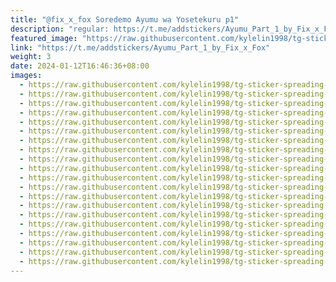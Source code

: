 ```yaml
---
title: "@fix_x_fox Soredemo Ayumu wa Yosetekuru p1"
description: "regular: https://t.me/addstickers/Ayumu_Part_1_by_Fix_x_Fox"
featured_image: "https://raw.githubusercontent.com/kylelin1998/tg-sticker-spreading-worldwide-images/main/img/91690702-c468-40e3-bdf4-065c4e25754f.jpg"
link: "https://t.me/addstickers/Ayumu_Part_1_by_Fix_x_Fox"
weight: 3
date: 2024-01-12T16:46:36+08:00
images:
  - https://raw.githubusercontent.com/kylelin1998/tg-sticker-spreading-worldwide-images/main/img/91690702-c468-40e3-bdf4-065c4e25754f.jpg
  - https://raw.githubusercontent.com/kylelin1998/tg-sticker-spreading-worldwide-images/main/img/3f439a9c-91e4-4452-940d-a90b8049210a.jpg
  - https://raw.githubusercontent.com/kylelin1998/tg-sticker-spreading-worldwide-images/main/img/ca8859e5-dabf-4d1d-8cbe-418815704c28.jpg
  - https://raw.githubusercontent.com/kylelin1998/tg-sticker-spreading-worldwide-images/main/img/02c100c0-15ba-4bfa-8886-318da4dba0d1.jpg
  - https://raw.githubusercontent.com/kylelin1998/tg-sticker-spreading-worldwide-images/main/img/ce4759e4-7632-447e-95ce-ea4b4513ac85.jpg
  - https://raw.githubusercontent.com/kylelin1998/tg-sticker-spreading-worldwide-images/main/img/960f2864-374f-451d-a627-5129a4c29fe0.jpg
  - https://raw.githubusercontent.com/kylelin1998/tg-sticker-spreading-worldwide-images/main/img/d6a911e0-6ab6-450d-91cd-9399a1a5a8db.jpg
  - https://raw.githubusercontent.com/kylelin1998/tg-sticker-spreading-worldwide-images/main/img/61235564-0888-4701-adaf-960fb4bbccec.jpg
  - https://raw.githubusercontent.com/kylelin1998/tg-sticker-spreading-worldwide-images/main/img/5f753d41-8bd6-4b9f-a1a2-0c954b6864e3.jpg
  - https://raw.githubusercontent.com/kylelin1998/tg-sticker-spreading-worldwide-images/main/img/875b714e-cedf-46a4-93cd-362e4f2d8dbe.jpg
  - https://raw.githubusercontent.com/kylelin1998/tg-sticker-spreading-worldwide-images/main/img/1b0218f6-6017-46a5-8f58-6861e24ddcab.jpg
  - https://raw.githubusercontent.com/kylelin1998/tg-sticker-spreading-worldwide-images/main/img/58fb612a-5fe0-404e-9e07-e2ecc9783586.jpg
  - https://raw.githubusercontent.com/kylelin1998/tg-sticker-spreading-worldwide-images/main/img/0593a77e-c754-4b7f-b09b-f83249aca966.jpg
  - https://raw.githubusercontent.com/kylelin1998/tg-sticker-spreading-worldwide-images/main/img/979c87d6-5bd3-421b-ae70-f00afb542413.jpg
  - https://raw.githubusercontent.com/kylelin1998/tg-sticker-spreading-worldwide-images/main/img/f0472749-66c9-4b8b-b90e-253fe7e37b23.jpg
  - https://raw.githubusercontent.com/kylelin1998/tg-sticker-spreading-worldwide-images/main/img/c3379312-64d6-4081-beb8-df348e66eef7.jpg
  - https://raw.githubusercontent.com/kylelin1998/tg-sticker-spreading-worldwide-images/main/img/808ac098-8bec-4407-961a-250dafef6360.jpg
  - https://raw.githubusercontent.com/kylelin1998/tg-sticker-spreading-worldwide-images/main/img/627e3357-579c-43ce-a095-db676982e264.jpg
  - https://raw.githubusercontent.com/kylelin1998/tg-sticker-spreading-worldwide-images/main/img/59f0e9b9-8efc-4350-bffb-383efcced69f.jpg
  - https://raw.githubusercontent.com/kylelin1998/tg-sticker-spreading-worldwide-images/main/img/d541816c-2dae-4afb-8b95-eef42fea2bfb.jpg
---
```

